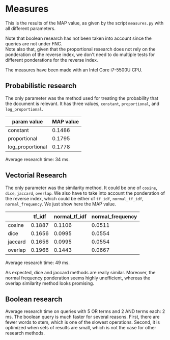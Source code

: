 Measures
========


This is the results of the MAP value, as given by the script `measures.py` with all different parameters.

Note that boolean research has not been taken into account since the queries are not under FNC.  
Note also that, given that the proportional research does not rely on the ponderation of the reverse index, we don't need to do multiple tests for different ponderations for the reverse index.

The measures have been made with an Intel Core i7-5500U CPU.

Probabilistic research
----------------------

The only parameter was the method used for treating the probability that the document is relevant. It has three values, `constant`, `proportional`, and `log_proportional`.

| param value | MAP value |
|-------------|-----------|
|constant     | 0.1486    | 
|proportional | 0.1795    |
|log_proportional | 0.1778|

Average research time: 34 ms.


Vectorial Research
------------------

The only parameter was the similarity method. It could be one of `cosine`, `dice`, `jaccard`, `overlap`.
We also have to take into account the ponderation of the reverse index, which could be either of `tf_idf`, `normal_tf_idf`, `normal_frequency`.
We just show here the MAP value.


|           | tf_idf   | normal_tf_idf | normal_frequency |
|-----------|----------|---------------|------------------|
| cosine    | 0.1887   | 0.1106        | 0.0511           |
| dice      | 0.1656   | 0.0995        | 0.0554           |
| jaccard   | 0.1656   | 0.0995        | 0.0554           |
| overlap   | 0.1966   | 0.1443        | 0.0667           |

Average research time: 49 ms.

As expected, dice and jaccard methods are really similar. Moreover, the normal frequency ponderation seems highly unefficient, whereas the overlap similarity method looks promising. 


Boolean research
----------------

Average research time on queries with 5 OR terms and 2 AND terms each: 2 ms.
The boolean query is much faster for several reasons. First, there are fewer words to stem, which is one of the slowest operations. Second, it is optimized when sets of results are small, which is not the case for other research methods.
